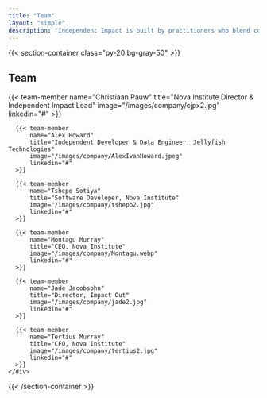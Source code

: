 ```yaml
---
title: "Team"
layout: "simple"
description: "Independent Impact is built by practitioners who blend community development, verification science, and software engineering."
---
```


{{< section-container class="py-20 bg-gray-50" >}}
  <div class="max-w-6xl mx-auto">
    <h2 class="text-3xl font-bold text-center mb-12">Team</h2>
    <div class="grid grid-cols-1 md:grid-cols-3 gap-8">
      {{< team-member 
          name="Christiaan Pauw"
          title="Nova Institute Director & Independent Impact Lead"
          image="/images/company/cjpx2.jpg"
          linkedin="#"
      >}}

      {{< team-member 
          name="Alex Howard"
          title="Independent Developer & Data Engineer, Jellyfish Technologies"
          image="/images/company/AlexIvanHoward.jpeg"
          linkedin="#"
      >}}

      {{< team-member 
          name="Tshepo Sotiya"
          title="Software Developer, Nova Institute"
          image="/images/company/tshepo2.jpg"
          linkedin="#"
      >}}

      {{< team-member 
          name="Montagu Murray"
          title="CEO, Nova Institute"
          image="/images/company/Montagu.webp"
          linkedin="#"
      >}}

      {{< team-member 
          name="Jade Jacobsohn"
          title="Director, Impact Out"
          image="/images/company/jade2.jpg"
          linkedin="#"
      >}}

      {{< team-member 
          name="Tertius Murray"
          title="CFO, Nova Institute"
          image="/images/company/tertius2.jpg"
          linkedin="#"
      >}}
    </div>
  </div>
{{< /section-container >}}
